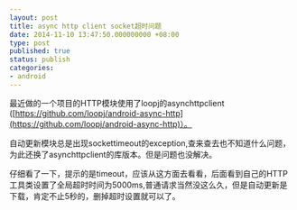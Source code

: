 ```yaml
---
layout: post
title: async http client socket超时问题
date: 2014-11-10 13:47:50.000000000 +08:00
type: post
published: true
status: publish
categories:
- android
---
```

最近做的一个项目的HTTP模块使用了loopj的asynchttpclient ([https://github.com/loopj/android-async-http](https://github.com/loopj/android-async-http)）。

自动更新模块总是出现sockettimeout的exception,查来查去也不知道什么问题，为此还换了asynchttpclient的库版本。但是问题也没解决。

仔细看了一下，提示的是timeout，应该从这方面去看看，后面看到自己的HTTP工具类设置了全局超时时间为5000ms,普通请求当然没这么久，但是自动更新是下载，肯定不止5秒的，删掉超时设置就可以了。